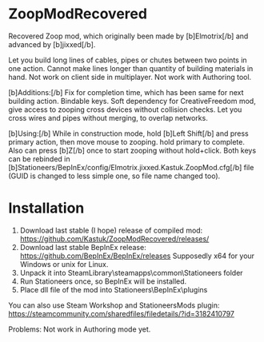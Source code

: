 # ZoopModRecovered
Recovered Zoop mod, which originally been made by [b]Elmotrix[/b] and advanced by [b]jixxed[/b].

Let you build long lines of cables, pipes or chutes between two points in one action.
Cannot make lines longer than quantity of building materials in hand.
Not work on client side in multiplayer.
Not work with Authoring tool.

[b]Additions:[/b]
Fix for completion time, which has been same for next building action.
Bindable keys.
Soft dependency for CreativeFreedom mod, give access to zooping cross devices without collision checks.
Let you cross wires and pipes without merging, to overlap networks.

[b]Using:[/b] 
While in construction mode, hold [b]Left Shift[/b] and press primary action, then move mouse to zooping. hold primary to complete.
Also can press [b]Z[/b] once to start zooping without hold+click.
Both keys can be rebinded in [b]Stationeers/BepInEx/config/Elmotrix.jixxed.Kastuk.ZoopMod.cfg[/b] file (GUID is changed to less simple one, so file name changed too).

Installation
=============
1. Download last stable (I hope) release of compiled mod:
https://github.com/Kastuk/ZoopModRecovered/releases/
2. Download last stable BepInEx release:
https://github.com/BepInEx/BepInEx/releases
Supposedly x64 for your Windows or unix for Linux.
3. Unpack it into SteamLibrary\steamapps\common\Stationeers folder
4. Run Stationeers once, so BepInEx will be installed.
5. Place dll file of the mod into Stationeers\BepInEx\plugins

You can also use Steam Workshop and StationeersMods plugin:
https://steamcommunity.com/sharedfiles/filedetails/?id=3182410797

Problems:
Not work in Authoring mode yet.

